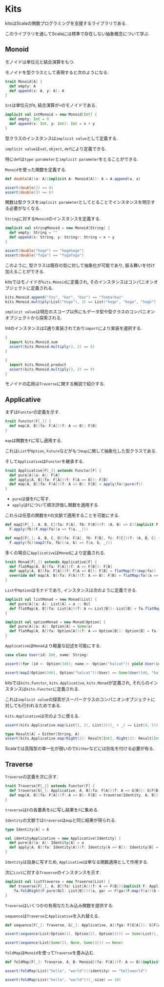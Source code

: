 # Kits

kitsはScalaの関数プログラミングを支援するライブラリである.

このライブラリを通してScalaには標準で存在しない抽象概念について学ぶ.

## Monoid

モノイドは単位元と結合演算をもつ.

モノイドを型クラスとして表現すると次のようになる.

```scala
trait Monoid[A] {
  def empty: A
  def append(x: A, y: A): A
}
```

`Int`は単位元が`0`, 結合演算が`+`のモノイドである.

```scala
implicit val intMonoid = new Monoid[Int] {
  def empty: Int = 0
  def append(x: Int, y: Int): Int = x + y
}
```

型クラスのインスタンスは`implicit value`として定義する.

`implicit value`は`val`, `object`, `def`により定義できる.

特に`def`は`type parameter`と`implicit parameter`をとることができる.

`Monoid`を使った関数を定義する.

```scala
def double[A](a: A)(implicit A: Monoid[A]): A = A.append(a, a)

assert(double(2) == 4)
assert(double(3) == 6)
```

関数は型クラスを`implicit parameter`としてとることでインスタンスを明示する必要がなくなる.

`String`に対する`Monoid`のインスタンスを定義する.

```scala
implicit val stringMonoid = new Monoid[String] {
  def empty: String = ""
  def append(x: String, y: String): String = x + y
}

assert(double("hoge") == "hogehoge")
assert(double("fuga") == "fugafuga")
```

このように, 型クラスは既存の型に対して抽象化が可能であり, 振る舞いを付け加えることができる.

kitsではモノイドが`kits.Monoid`に定義され, そのインスタンスはコンパニオンオブジェクトに定義される.

```scala
kits.Monoid.append("foo", "bar", "baz") == "foobarbaz"
kits.Monoid.multiply(List("hoge"), 3) == List("hoge", "hoge", "hoge")
```

`implicit value`は現在のスコープ以外にもデータ型や型クラスのコンパニオンオブジェクトから探索される.

Intのインスタンスは2通り実装されており`import`により実装を選択する.

```scala
{
  import kits.Monoid.sum
  assert(kits.Monoid.multiply(3, 2) == 6)
}

{
  import kits.Monoid.product
  assert(kits.Monoid.multiply(3, 2) == 9)
}
```

モノイドの応用は`Traverse`に関する解説で紹介する.

## Applicative

まずは`Functor`の定義を示す.

```scala
trait Functor[F[_]] {
  def map[A, B](fa: F[A])(f: A => B): F[B]
}
```

`map`は関数を`F`に写し適用する.

これは`List`や`Option`, `Future`などがもつ`map`に関して抽象化した型クラスである.

そして`Applicative`は`Functor`を継承する.

```scala
trait Applicative[F[_]] extends Functor[F] {
  def pure[A](a: A): F[A]
  def apply[A, B](fa: F[A])(f: F[A => B]): F[B]
  def map[A, B](fa: F[A])(f: A => B): F[B] = apply(fa)(pure(f))
}
```

* `pure`は値を`F`に写す.
* `apply`は`F`について順次評価し関数を適用する.

これらは任意の関数を`F`の文脈で適用することを可能にする.

```scala
def map2[F[_], A, B, C](fa: F[A], fb: F[B])(f: (A, B) => C)(implicit F: Applicative[F]): F[C] =
  F.apply(fb)(F.map(fa)(a => f(a, _)))

def map3[F[_], A, B, C, D](fa: F[A], fb: F[B], fc: F[C])(f: (A, B, C) => D)(implicit F: Applicative[F]): F[D] =
  F.apply(fc)(map2(fa, fb)((a, b) => f(a, b, _)))
```

多くの場合に`Applicative`は`Monad`により定義される.

```scala
trait Monad[F[_]] extends Applicative[F] {
  def flatMap[A, B](fa: F[A])(f: A => F[B]): F[B]
  def apply[A, B](fa: F[A])(f: F[A => B]): F[B] = flatMap(f)(map(fa))
  override def map[A, B](fa: F[A])(f: A => B): F[B] = flatMap(fa)(a => pure(f(a)))
}
```

`List`や`Option`はモナドであり, インスタンスは次のように定義できる.

```scala
implicit val listMonad = new Monad[List] {
  def pure[A](a: A): List[A] = a :: Nil
  def flatMap[A, B](fa: List[A])(f: A => List[B]): List[B] = fa.flatMap(f)
}

implicit val optionMonad = new Monad[Option] {
  def pure[A](a: A): Option[A] = Some(a)
  def flatMap[A, B](fa: Option[A])(f: A => Option[B]): Option[B] = fa.flatMap(f)
}
```

`Applicative`は`Monad`より軽量な記述を可能にする.

```scala
case class User(id: Int, name: String)

assert((for (id <- Option(346); name <- Option("halcat")) yield User(id, name)) == Some(User(346, "halcat")))

assert(map2(Option(346), Option("halcat"))(User) == Some(User(346, "halcat")))
```

kitsでは`kits.Functor`, `kits.Applicative`, `kits.Monad`が定義され, それらのインスタンスは`kits.Functor`に定義される.

これは`implicit value`の探索がスーパークラスのコンパニオンオブジェクトに対しても行われるためである.

`kits.Applicative`は次のように使える.

```scala
assert(kits.Applicative.map(List(1, 2), List(3))(_ + _) == List(4, 5))

type Result[A] = Either[String, A]
assert(kits.Applicative.map(Right(2): Result[Int], Right(3): Result[Int], Left("hoge"): Result[Int])(_ + _ + _) == Left("hoge"))
```

Scalaでは高階型の単一化が弱いので`Either`などには別名を付ける必要が有る.

## Traverse

`Traverse`の定義を次に示す.

```scala
trait Traverse[F[_]] extends Functor[F] {
  def traverse[G[_]: Applicative, A, B](fa: F[A])(f: A => G[B]): G[F[B]]
  def map[A, B](fa: F[A])(f: A => B): F[B] = traverse[Identity, A, B](fa)(f)
}
```

`traverse`は`F`の各要素を`G`に写し結果を`F`に集める.

`Identity`の文脈では`traverse`は`map`と同じ結果が得られる.

```scala
type Identity[A] = A

val identityApplicative = new Applicative[Identity] {
  def pure[A](a: A): Identity[A] = a
  def apply[A, B](fa: Identity[A])(f: Identity[A => B]): Identity[B] = f(fa)
}
```

`Identity`は自身に写すため, `Applicative`は単なる関数適用として作用する.

次に`List`に対する`Traverse`のインスタンスを示す.

```scala
implicit val listTraverse = new Traverse[List] {
  def traverse[F[_], A, B](fa: List[A])(f: A => F[B])(implicit F: Applicative[F]): F[List[B]] =
    fa.foldRight(F.pure(Nil: List[B]))((a, ga) => F(ga)(F.map(f(a))(b => b :: _)))
}
```

`Traverse`はいくつかの有用なたたみ込み関数を提供する.

`sequence`は`Traverse`と`Applicative`を入れ替える.

```scala
def sequence[F[_]: Traverse, G[_]: Applicative, A](fga: F[G[A]]): G[F[A]] = traverse(fga)(identity)

assert(sequence(List(Option(1), Option(2), Option(3))) == Some(List(1, 2, 3)))

assert(sequence(List(Some(1), None, Some(3))) == None)
```

`foldMap`は`Monoid`を使って`Traverse`を畳み込む.

```scala
def foldMap[F[_]: Traverse, A, B: Monoid](fa: F[A])(f: A => B)(implicit F: Traverse[F], B: Monoid[B]): B = traverse[F, ({ type G[A] = B })#G, A, B](fa)(f)(F, B.applicative)

assert(foldMap(List("hello", "world"))(identity) == "helloworld")

assert(foldMap(List("hello", "world"))(_.size) == 10)
```
